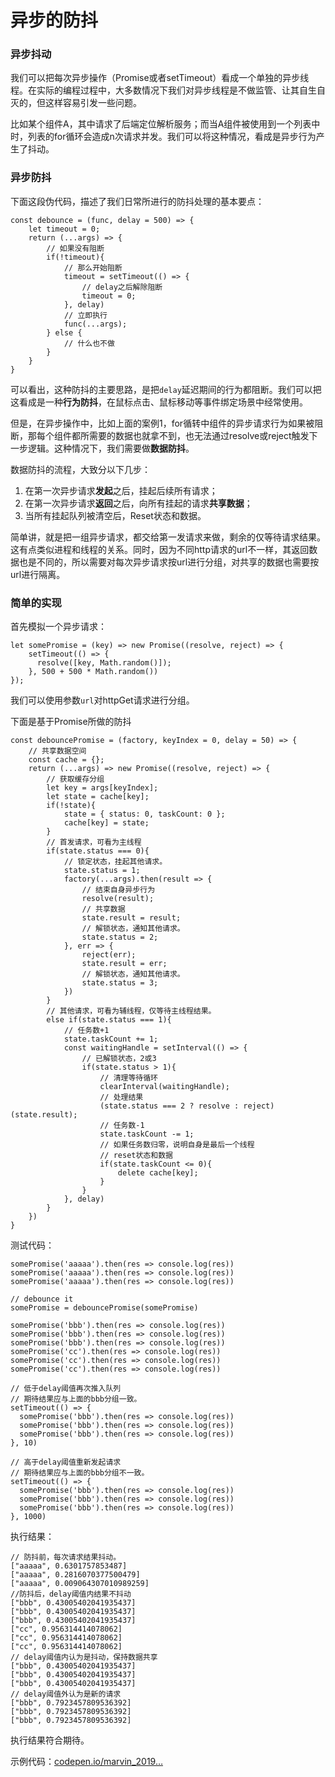 # 异步的防抖

### 异步抖动

我们可以把每次异步操作（Promise或者setTimeout）看成一个单独的异步线程。在实际的编程过程中，大多数情况下我们对异步线程是不做监管、让其自生自灭的，但这样容易引发一些问题。

比如某个组件A，其中请求了后端定位解析服务；而当A组件被使用到一个列表中时，列表的for循环会造成n次请求并发。我们可以将这种情况，看成是异步行为产生了抖动。

### 异步防抖

下面这段伪代码，描述了我们日常所进行的防抖处理的基本要点：

```
const debounce = (func, delay = 500) => {
    let timeout = 0;
    return (...args) => {
        // 如果没有阻断
        if(!timeout){
            // 那么开始阻断
            timeout = setTimeout(() => {
                // delay之后解除阻断
                timeout = 0;
            }, delay)
            // 立即执行
            func(...args);
        } else {
            // 什么也不做
        }
    }
}

```

可以看出，这种防抖的主要思路，是把`delay`延迟期间的行为都阻断。我们可以把这看成是一种**行为防抖**，在鼠标点击、鼠标移动等事件绑定场景中经常使用。

但是，在异步操作中，比如上面的案例1，for循转中组件的异步请求行为如果被阻断，那每个组件都所需要的数据也就拿不到，也无法通过resolve或reject触发下一步逻辑。这种情况下，我们需要做**数据防抖**。

数据防抖的流程，大致分以下几步：

1. 在第一次异步请求**发起**之后，挂起后续所有请求；
2. 在第一次异步请求**返回**之后，向所有挂起的请求**共享数据**；
3. 当所有挂起队列被清空后，Reset状态和数据。

简单讲，就是把一组异步请求，都交给第一发请求来做，剩余的仅等待请求结果。这有点类似进程和线程的关系。同时，因为不同http请求的url不一样，其返回数据也是不同的，所以需要对每次异步请求按url进行分组，对共享的数据也需要按url进行隔离。

### 简单的实现

首先模拟一个异步请求：

```
let somePromise = (key) => new Promise((resolve, reject) => {
    setTimeout(() => {
      resolve([key, Math.random()]);
    }, 500 + 500 * Math.random())
});

```

我们可以使用参数`url`对httpGet请求进行分组。

下面是基于Promise所做的防抖

```
const debouncePromise = (factory, keyIndex = 0, delay = 50) => {
    // 共享数据空间
    const cache = {};
    return (...args) => new Promise((resolve, reject) => {
        // 获取缓存分组
        let key = args[keyIndex];
        let state = cache[key];
        if(!state){
            state = { status: 0, taskCount: 0 };
            cache[key] = state;
        }
        // 首发请求，可看为主线程
        if(state.status === 0){
            // 锁定状态，挂起其他请求。
            state.status = 1;
            factory(...args).then(result => {
                // 结束自身异步行为
                resolve(result);
                // 共享数据
                state.result = result;
                // 解锁状态，通知其他请求。
                state.status = 2;
            }, err => {
                reject(err);
                state.result = err;
                // 解锁状态，通知其他请求。
                state.status = 3;
            })
        }
        // 其他请求，可看为辅线程，仅等待主线程结果。
        else if(state.status === 1){
            // 任务数+1
            state.taskCount += 1;
            const waitingHandle = setInterval(() => {
                // 已解锁状态，2或3
                if(state.status > 1){
                    // 清理等待循环
                    clearInterval(waitingHandle);
                    // 处理结果
                    (state.status === 2 ? resolve : reject)(state.result);
                    // 任务数-1
                    state.taskCount -= 1;
                    // 如果任务数归零，说明自身是最后一个线程
                    // reset状态和数据
                    if(state.taskCount <= 0){
                        delete cache[key];
                    }
                }
            }, delay)
        }
    })
}

```

测试代码：

```
somePromise('aaaaa').then(res => console.log(res))
somePromise('aaaaa').then(res => console.log(res))
somePromise('aaaaa').then(res => console.log(res))

// debounce it
somePromise = debouncePromise(somePromise)

somePromise('bbb').then(res => console.log(res))
somePromise('bbb').then(res => console.log(res))
somePromise('bbb').then(res => console.log(res))
somePromise('cc').then(res => console.log(res))
somePromise('cc').then(res => console.log(res))
somePromise('cc').then(res => console.log(res))

// 低于delay阈值再次推入队列
// 期待结果应与上面的bbb分组一致。
setTimeout(() => {
  somePromise('bbb').then(res => console.log(res))
  somePromise('bbb').then(res => console.log(res))
  somePromise('bbb').then(res => console.log(res))
}, 10)

// 高于delay阈值重新发起请求
// 期待结果应与上面的bbb分组不一致。
setTimeout(() => {
  somePromise('bbb').then(res => console.log(res))
  somePromise('bbb').then(res => console.log(res))
  somePromise('bbb').then(res => console.log(res))
}, 1000)

```

执行结果：

```
// 防抖前，每次请求结果抖动。
["aaaaa", 0.6301757853487]
["aaaaa", 0.2816070377500479]
["aaaaa", 0.009064307010989259]
//防抖后，delay阈值内结果不抖动
["bbb", 0.43005402041935437]
["bbb", 0.43005402041935437]
["bbb", 0.43005402041935437]
["cc", 0.956314414078062]
["cc", 0.956314414078062]
["cc", 0.956314414078062]
// delay阈值内认为是抖动，保持数据共享
["bbb", 0.43005402041935437]
["bbb", 0.43005402041935437]
["bbb", 0.43005402041935437]
// delay阈值外认为是新的请求
["bbb", 0.7923457809536392]
["bbb", 0.7923457809536392]
["bbb", 0.7923457809536392]

```

执行结果符合期待。

示例代码：[codepen.io/marvin_2019…](https://codepen.io/marvin_2019/pen/pozNGVE?editors=0012)